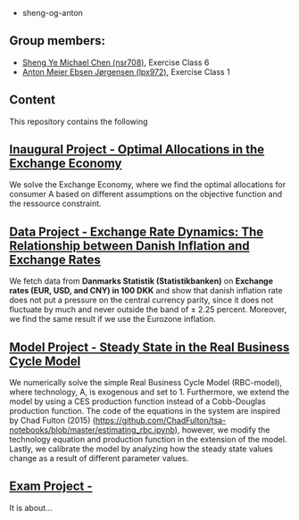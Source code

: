 * sheng-og-anton

**Group members:**
---
- [Sheng Ye Michael Chen (nsr708)](https://github.com/nsr708), Exercise Class 6
- [Anton Meier Ebsen Jørgensen (lpx972)](https://github.com/AntonEbsen), Exercise Class 1

## Content
This repository contains the following

**[Inaugural Project - Optimal Allocations in the Exchange Economy](./inauguralproject)**
--- 
We solve the Exchange Economy, where we find the optimal allocations for consumer A based on different assumptions on the objective function and the ressource constraint.

**[Data Project - Exchange Rate Dynamics: The Relationship between Danish Inflation and Exchange Rates](./dataproject)** 
---
We fetch data from **Danmarks Statistik (Statistikbanken)** on **Exchange rates (EUR, USD, and CNY) in 100 DKK** and show that danish inflation rate does not put a pressure on the central currency parity, since it does not fluctuate by much and never outside the band of $\pm$ 2.25 percent. Moreover, we find the same result if we use the Eurozone inflation.

**[Model Project - Steady State in the Real Business Cycle Model](./modelproject)**
---
We numerically solve the simple Real Business Cycle Model (RBC-model), where technology, A, is exogenous and set to 1. Furthermore, we extend the model by using a CES production function instead of a Cobb-Douglas production function. The code of the equations in the system are inspired by Chad Fulton (2015) (https://github.com/ChadFulton/tsa-notebooks/blob/master/estimating_rbc.ipynb), however, we modify the technology equation and production function in the extension of the model. Lastly, we calibrate the model by analyzing how the steady state values change as a result of different parameter values. 

**[Exam Project - ](./examproject)**
---
It is about...

